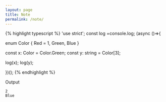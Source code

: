 ```yaml
---
layout: page
title: Note
permalink: /note/
---
```


{% highlight typescript %}
'use strict'; const log =console.log; (async ()=>{

enum Color {
  Red = 1, Green, Blue
}

const x: Color  = Color.Green;
const y: string = Color[3];

log(x);
log(y);

})();
{% endhighlight %}

Output

```
2
Blue
```
